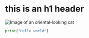 # this is an h1 header

![Image of an oriental-looking cat](https://octodex.github.com/images/yaktocat.png)

``` python
print("Hello world")
```

